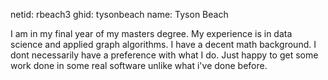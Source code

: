 netid: rbeach3 
ghid: tysonbeach
name: Tyson Beach

I am in my final year of my masters degree. My experience is in data science and applied graph algorithms. I have a decent math background. I dont necessarily have a preference with what I do. Just happy to get some work done in some real software unlike what i've done before. 
